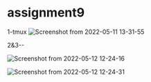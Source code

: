 # assignment9
1-tmux
![Screenshot from 2022-05-11 13-31-55](https://user-images.githubusercontent.com/47722025/168018690-0185b21d-e5f9-4707-8e58-19afe390c096.png)


2&3--

![Screenshot from 2022-05-12 12-24-16](https://user-images.githubusercontent.com/47722025/168020475-5ffdc399-9561-4e75-841e-7cf690ea558b.png)

![Screenshot from 2022-05-12 12-24-31](https://user-images.githubusercontent.com/47722025/168020687-6c94378c-304f-4df7-bc86-640f65315396.png)

